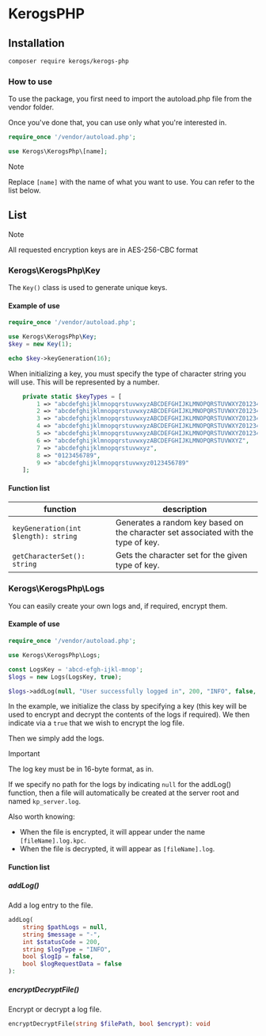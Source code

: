 # KerogsPHP

## Installation

```sh
composer require kerogs/kerogs-php
```

### How to use

To use the package, you first need to import the autoload.php file from the vendor folder.

Once you've done that, you can use only what you're interested in.

```php
require_once '/vendor/autoload.php';

use Kerogs\KerogsPhp\[name];
```

> [!NOTE]
> Replace `[name]` with the name of what you want to use. You can refer to the list below.

## List
> [!NOTE]
> All requested encryption keys are in AES-256-CBC format 

### Kerogs\KerogsPhp\Key

The `Key()` class is used to generate unique keys.

#### Example of use

```php
require_once '/vendor/autoload.php';

use Kerogs\KerogsPhp\Key;
$key = new Key(1);

echo $key->keyGeneration(16);
```

When initializing a key, you must specify the type of character string you will use. This will be represented by a number.

```php
    private static $keyTypes = [
        1 => "abcdefghijklmnopqrstuvwxyzABCDEFGHIJKLMNOPQRSTUVWXYZ0123456789_-( )'!@#$%^&*",
        2 => "abcdefghijklmnopqrstuvwxyzABCDEFGHIJKLMNOPQRSTUVWXYZ0123456789_-( )'!",
        3 => "abcdefghijklmnopqrstuvwxyzABCDEFGHIJKLMNOPQRSTUVWXYZ0123456789_-( )",
        4 => "abcdefghijklmnopqrstuvwxyzABCDEFGHIJKLMNOPQRSTUVWXYZ0123456789_-",
        5 => "abcdefghijklmnopqrstuvwxyzABCDEFGHIJKLMNOPQRSTUVWXYZ0123456789",
        6 => "abcdefghijklmnopqrstuvwxyzABCDEFGHIJKLMNOPQRSTUVWXYZ",
        7 => "abcdefghijklmnopqrstuvwxyz",
        8 => "0123456789",
        9 => "abcdefghijklmnopqrstuvwxyz0123456789"
    ];
```

#### Function list

|function|description|
|--------|-----------|
|``keyGeneration(int $length): string``|Generates a random key based on the character set associated with the type of key.|
|``getCharacterSet(): string``|Gets the character set for the given type of key.|

### Kerogs\KerogsPhp\Logs
You can easily create your own logs and, if required, encrypt them.
#### Example of use
```php
require_once '/vendor/autoload.php';

use Kerogs\KerogsPhp\Logs;

const LogsKey = 'abcd-efgh-ijkl-mnop';
$logs = new Logs(LogsKey, true);

$logs->addLog(null, "User successfully logged in", 200, "INFO", false, true);
```

In the example, we initialize the class by specifying a key (this key will be used to encrypt and decrypt the contents of the logs if required). We then indicate via a ``true`` that we wish to encrypt the log file.

Then we simply add the logs.

> [!IMPORTANT]
> The log key must be in 16-byte format, as in. 

If we specify no path for the logs by indicating ``null`` for the addLog() function, then a file will automatically be created at the server root and named ``kp_server.log``.

Also worth knowing:
- When the file is encrypted, it will appear under the name ``[fileName].log.kpc``.
- When the file is decrypted, it will appear as ``[fileName].log``.

#### Function list
##### addLog()
Add a log entry to the file.
```php
addLog(
    string $pathLogs = null,
    string $message = "-",
    int $statusCode = 200,
    string $logType = "INFO",
    bool $logIp = false,
    bool $logRequestData = false
):
```

##### encryptDecryptFile()
Encrypt or decrypt a log file.
```php
encryptDecryptFile(string $filePath, bool $encrypt): void
```